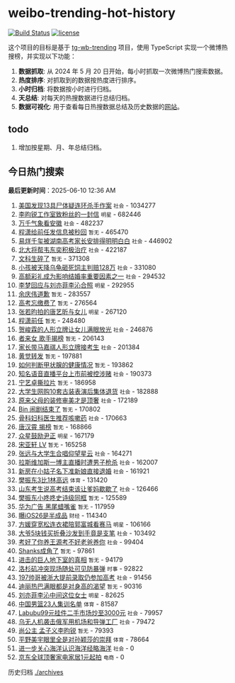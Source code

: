 # weibo-trending-hot-history

[![Build Status](https://github.com/lxw15337674/weibo-trending-hot-history/actions/workflows/nodejs.yml/badge.svg)](https://github.com/lxw15337674/weibo-trending-hot-history/actions)
[![license](https://img.shields.io/github/license/lxw15337674/weibo-trending-hot-history)](https://github.com/lxw15337674/weibo-trending-hot-history/blob/master/LICENSE)


这个项目的目标是基于 [tg-wb-trending](https://github.com/xiadd/tg-wb-trending) 项目，使用 TypeScript 实现一个微博热搜榜，并实现以下功能：

1. **数据抓取**: 从 2024 年 5 月 20 日开始，每小时抓取一次微博热门搜索数据。
2. **热度排序**: 对抓取到的数据按热度进行排序。
3. **小时归档**: 将数据按小时进行归档。
4. **天总结**: 对每天的热搜数据进行总结归档。
5. **数据可视化**: 用于查看每日热搜数据总结及历史数据的[网站](https://weibo-trending-hot-history.vercel.app/)。

## todo

1. 增加按星期、月、年总结归档。



## 今日热门搜索






































































































































































































































































































































































































































































































































































































































































































































































































































































































































































































































































































































































































































































































































































































































































































































































































































































































































































































































































































































































































































































































































































































































































































































































































































































































































































































































































































































































































































































































































































































































































































































































































































































































































































































































































































































































































































































































































































































































































































































































































































































































































































































































































































































































































































































































































































































































































































































































































































































































































































































































































































































































































































































































































































































































































































































































































































































































































































































































































































































































































































































































































































































































































































































































































































































































































































































































































































































































































































































































































































































































































































































































































































































































































































































































































































































































































































































































































































































































































































































































































































































































































































































































































































































































































































































































































































































































































































































































































































































































































































































































<!-- BEGIN -->

**最后更新时间**：2025-06-10 12:36 AM
1. [美国发现13具尸体疑连环杀手作案](https://m.weibo.cn/search?containerid=100103type%3D1%26t%3D10%26q%3D%23%E7%BE%8E%E5%9B%BD%E5%8F%91%E7%8E%B013%E5%85%B7%E5%B0%B8%E4%BD%93%E7%96%91%E8%BF%9E%E7%8E%AF%E6%9D%80%E6%89%8B%E4%BD%9C%E6%A1%88%23&stream_entry_id=31&isnewpage=1&extparam=seat%3D1%26lcate%3D5001%26realpos%3D1%26pos%3D0%26filter_type%3Drealtimehot%26dgr%3D0%26c_type%3D31%26band_rank%3D1%26cate%3D5001%26stream_entry_id%3D31%26flag%3D2%26q%3D%2523%25E7%25BE%258E%25E5%259B%25BD%25E5%258F%2591%25E7%258E%25B013%25E5%2585%25B7%25E5%25B0%25B8%25E4%25BD%2593%25E7%2596%2591%25E8%25BF%259E%25E7%258E%25AF%25E6%259D%2580%25E6%2589%258B%25E4%25BD%259C%25E6%25A1%2588%2523%26display_time%3D1749486989%26pre_seqid%3D17494869896940376987123) `社会` - 1034277
2. [李昀锐工作室致粉丝的一封信](https://m.weibo.cn/search?containerid=100103type%3D1%26t%3D10%26q%3D%23%E6%9D%8E%E6%98%80%E9%94%90%E5%B7%A5%E4%BD%9C%E5%AE%A4%E8%87%B4%E7%B2%89%E4%B8%9D%E7%9A%84%E4%B8%80%E5%B0%81%E4%BF%A1%23&stream_entry_id=31&isnewpage=1&extparam=seat%3D1%26lcate%3D5001%26realpos%3D2%26pos%3D1%26filter_type%3Drealtimehot%26dgr%3D0%26c_type%3D31%26band_rank%3D2%26cate%3D5001%26stream_entry_id%3D31%26flag%3D1%26q%3D%2523%25E6%259D%258E%25E6%2598%2580%25E9%2594%2590%25E5%25B7%25A5%25E4%25BD%259C%25E5%25AE%25A4%25E8%2587%25B4%25E7%25B2%2589%25E4%25B8%259D%25E7%259A%2584%25E4%25B8%2580%25E5%25B0%2581%25E4%25BF%25A1%2523%26display_time%3D1749486989%26pre_seqid%3D17494869896940376987123) `明星` - 682446
3. [万千气象看安徽](https://m.weibo.cn/search?containerid=100103type%3D1%26t%3D10%26q%3D%23%E4%B8%87%E5%8D%83%E6%B0%94%E8%B1%A1%E7%9C%8B%E5%AE%89%E5%BE%BD%23&stream_entry_id=31&isnewpage=1&extparam=seat%3D1%26lcate%3D5001%26realpos%3D3%26pos%3D2%26filter_type%3Drealtimehot%26dgr%3D0%26c_type%3D31%26band_rank%3D3%26cate%3D5001%26stream_entry_id%3D31%26flag%3D0%26q%3D%2523%25E4%25B8%2587%25E5%258D%2583%25E6%25B0%2594%25E8%25B1%25A1%25E7%259C%258B%25E5%25AE%2589%25E5%25BE%25BD%2523%26display_time%3D1749486989%26pre_seqid%3D17494869896940376987123) `社会` - 482237
4. [程潇给前任发信息被秒回](https://m.weibo.cn/search?containerid=100103type%3D1%26t%3D10%26q%3D%E7%A8%8B%E6%BD%87%E7%BB%99%E5%89%8D%E4%BB%BB%E5%8F%91%E4%BF%A1%E6%81%AF%E8%A2%AB%E7%A7%92%E5%9B%9E&stream_entry_id=31&isnewpage=1&extparam=seat%3D1%26lcate%3D5001%26realpos%3D4%26pos%3D4%26filter_type%3Drealtimehot%26dgr%3D0%26c_type%3D31%26band_rank%3D4%26cate%3D5001%26stream_entry_id%3D31%26flag%3D2%26q%3D%25E7%25A8%258B%25E6%25BD%2587%25E7%25BB%2599%25E5%2589%258D%25E4%25BB%25BB%25E5%258F%2591%25E4%25BF%25A1%25E6%2581%25AF%25E8%25A2%25AB%25E7%25A7%2592%25E5%259B%259E%26display_time%3D1749486989%26pre_seqid%3D17494869896940376987123) `暂无` - 465470
5. [易烊千玺被湖南高考家长安排得明明白白](https://m.weibo.cn/search?containerid=100103type%3D1%26t%3D10%26q%3D%23%E6%98%93%E7%83%8A%E5%8D%83%E7%8E%BA%E8%A2%AB%E6%B9%96%E5%8D%97%E9%AB%98%E8%80%83%E5%AE%B6%E9%95%BF%E5%AE%89%E6%8E%92%E5%BE%97%E6%98%8E%E6%98%8E%E7%99%BD%E7%99%BD%23&stream_entry_id=31&isnewpage=1&extparam=seat%3D1%26lcate%3D5001%26realpos%3D5%26pos%3D5%26filter_type%3Drealtimehot%26dgr%3D0%26c_type%3D31%26band_rank%3D5%26cate%3D5001%26stream_entry_id%3D31%26flag%3D1%26q%3D%2523%25E6%2598%2593%25E7%2583%258A%25E5%258D%2583%25E7%258E%25BA%25E8%25A2%25AB%25E6%25B9%2596%25E5%258D%2597%25E9%25AB%2598%25E8%2580%2583%25E5%25AE%25B6%25E9%2595%25BF%25E5%25AE%2589%25E6%258E%2592%25E5%25BE%2597%25E6%2598%258E%25E6%2598%258E%25E7%2599%25BD%25E7%2599%25BD%2523%26display_time%3D1749486989%26pre_seqid%3D17494869896940376987123) `社会` - 446902
6. [北大将帮韦东奕积极治疗](https://m.weibo.cn/search?containerid=100103type%3D1%26t%3D10%26q%3D%23%E5%8C%97%E5%A4%A7%E5%B0%86%E5%B8%AE%E9%9F%A6%E4%B8%9C%E5%A5%95%E7%A7%AF%E6%9E%81%E6%B2%BB%E7%96%97%23&stream_entry_id=31&isnewpage=1&extparam=seat%3D1%26lcate%3D5001%26realpos%3D6%26pos%3D6%26filter_type%3Drealtimehot%26dgr%3D0%26c_type%3D31%26band_rank%3D6%26cate%3D5001%26stream_entry_id%3D31%26flag%3D1%26q%3D%2523%25E5%258C%2597%25E5%25A4%25A7%25E5%25B0%2586%25E5%25B8%25AE%25E9%259F%25A6%25E4%25B8%259C%25E5%25A5%2595%25E7%25A7%25AF%25E6%259E%2581%25E6%25B2%25BB%25E7%2596%2597%2523%26display_time%3D1749486989%26pre_seqid%3D17494869896940376987123) `社会` - 422187
7. [文科生碎了](https://m.weibo.cn/search?containerid=100103type%3D1%26t%3D10%26q%3D%E6%96%87%E7%A7%91%E7%94%9F%E7%A2%8E%E4%BA%86&stream_entry_id=31&isnewpage=1&extparam=seat%3D1%26lcate%3D5001%26realpos%3D7%26pos%3D7%26filter_type%3Drealtimehot%26dgr%3D0%26c_type%3D31%26band_rank%3D7%26cate%3D5001%26stream_entry_id%3D31%26flag%3D0%26q%3D%25E6%2596%2587%25E7%25A7%2591%25E7%2594%259F%25E7%25A2%258E%25E4%25BA%2586%26display_time%3D1749486989%26pre_seqid%3D17494869896940376987123) `暂无` - 371308
8. [小孩被天降乌龟砸死饲主判赔128万](https://m.weibo.cn/search?containerid=100103type%3D1%26t%3D10%26q%3D%23%E5%B0%8F%E5%AD%A9%E8%A2%AB%E5%A4%A9%E9%99%8D%E4%B9%8C%E9%BE%9F%E7%A0%B8%E6%AD%BB%E9%A5%B2%E4%B8%BB%E5%88%A4%E8%B5%94128%E4%B8%87%23&stream_entry_id=31&isnewpage=1&extparam=seat%3D1%26lcate%3D5001%26realpos%3D8%26pos%3D8%26filter_type%3Drealtimehot%26dgr%3D0%26c_type%3D31%26band_rank%3D8%26cate%3D5001%26stream_entry_id%3D31%26flag%3D0%26q%3D%2523%25E5%25B0%258F%25E5%25AD%25A9%25E8%25A2%25AB%25E5%25A4%25A9%25E9%2599%258D%25E4%25B9%258C%25E9%25BE%259F%25E7%25A0%25B8%25E6%25AD%25BB%25E9%25A5%25B2%25E4%25B8%25BB%25E5%2588%25A4%25E8%25B5%2594128%25E4%25B8%2587%2523%26display_time%3D1749486989%26pre_seqid%3D17494869896940376987123) `社会` - 331080
9. [高额彩礼成为影响结婚率重要因素之一](https://m.weibo.cn/search?containerid=100103type%3D1%26t%3D10%26q%3D%23%E9%AB%98%E9%A2%9D%E5%BD%A9%E7%A4%BC%E6%88%90%E4%B8%BA%E5%BD%B1%E5%93%8D%E7%BB%93%E5%A9%9A%E7%8E%87%E9%87%8D%E8%A6%81%E5%9B%A0%E7%B4%A0%E4%B9%8B%E4%B8%80%23&stream_entry_id=31&isnewpage=1&extparam=seat%3D1%26lcate%3D5001%26realpos%3D9%26pos%3D9%26filter_type%3Drealtimehot%26dgr%3D0%26c_type%3D31%26band_rank%3D9%26cate%3D5001%26stream_entry_id%3D31%26flag%3D0%26q%3D%2523%25E9%25AB%2598%25E9%25A2%259D%25E5%25BD%25A9%25E7%25A4%25BC%25E6%2588%2590%25E4%25B8%25BA%25E5%25BD%25B1%25E5%2593%258D%25E7%25BB%2593%25E5%25A9%259A%25E7%258E%2587%25E9%2587%258D%25E8%25A6%2581%25E5%259B%25A0%25E7%25B4%25A0%25E4%25B9%258B%25E4%25B8%2580%2523%26display_time%3D1749486989%26pre_seqid%3D17494869896940376987123) `社会` - 294532
10. [李梦回应与刘亦菲李沁合照](https://m.weibo.cn/search?containerid=100103type%3D1%26t%3D10%26q%3D%23%E6%9D%8E%E6%A2%A6%E5%9B%9E%E5%BA%94%E4%B8%8E%E5%88%98%E4%BA%A6%E8%8F%B2%E6%9D%8E%E6%B2%81%E5%90%88%E7%85%A7%23&stream_entry_id=31&isnewpage=1&extparam=seat%3D1%26lcate%3D5001%26realpos%3D10%26pos%3D10%26filter_type%3Drealtimehot%26dgr%3D0%26c_type%3D31%26band_rank%3D10%26cate%3D5001%26stream_entry_id%3D31%26flag%3D0%26q%3D%2523%25E6%259D%258E%25E6%25A2%25A6%25E5%259B%259E%25E5%25BA%2594%25E4%25B8%258E%25E5%2588%2598%25E4%25BA%25A6%25E8%258F%25B2%25E6%259D%258E%25E6%25B2%2581%25E5%2590%2588%25E7%2585%25A7%2523%26display_time%3D1749486989%26pre_seqid%3D17494869896940376987123) `明星` - 292955
11. [余庆伟道歉](https://m.weibo.cn/search?containerid=100103type%3D1%26t%3D10%26q%3D%E4%BD%99%E5%BA%86%E4%BC%9F%E9%81%93%E6%AD%89&stream_entry_id=31&isnewpage=1&extparam=seat%3D1%26lcate%3D5001%26realpos%3D11%26pos%3D11%26filter_type%3Drealtimehot%26dgr%3D0%26c_type%3D31%26band_rank%3D11%26cate%3D5001%26stream_entry_id%3D31%26flag%3D1%26q%3D%25E4%25BD%2599%25E5%25BA%2586%25E4%25BC%259F%25E9%2581%2593%25E6%25AD%2589%26display_time%3D1749486989%26pre_seqid%3D17494869896940376987123) `暂无` - 283557
12. [高考忘缴费了](https://m.weibo.cn/search?containerid=100103type%3D1%26t%3D10%26q%3D%E9%AB%98%E8%80%83%E5%BF%98%E7%BC%B4%E8%B4%B9%E4%BA%86&stream_entry_id=31&isnewpage=1&extparam=seat%3D1%26lcate%3D5001%26realpos%3D12%26pos%3D12%26filter_type%3Drealtimehot%26dgr%3D0%26c_type%3D31%26band_rank%3D12%26cate%3D5001%26stream_entry_id%3D31%26flag%3D2%26q%3D%25E9%25AB%2598%25E8%2580%2583%25E5%25BF%2598%25E7%25BC%25B4%25E8%25B4%25B9%25E4%25BA%2586%26display_time%3D1749486989%26pre_seqid%3D17494869896940376987123) `暂无` - 276564
13. [张若昀拍的唐艺昕与女儿](https://m.weibo.cn/search?containerid=100103type%3D1%26t%3D10%26q%3D%23%E5%BC%A0%E8%8B%A5%E6%98%80%E6%8B%8D%E7%9A%84%E5%94%90%E8%89%BA%E6%98%95%E4%B8%8E%E5%A5%B3%E5%84%BF%23&stream_entry_id=31&isnewpage=1&extparam=seat%3D1%26lcate%3D5001%26realpos%3D13%26pos%3D13%26filter_type%3Drealtimehot%26dgr%3D0%26c_type%3D31%26band_rank%3D13%26cate%3D5001%26stream_entry_id%3D31%26flag%3D2%26q%3D%2523%25E5%25BC%25A0%25E8%258B%25A5%25E6%2598%2580%25E6%258B%258D%25E7%259A%2584%25E5%2594%2590%25E8%2589%25BA%25E6%2598%2595%25E4%25B8%258E%25E5%25A5%25B3%25E5%2584%25BF%2523%26display_time%3D1749486989%26pre_seqid%3D17494869896940376987123) `明星` - 267120
14. [程潇前任](https://m.weibo.cn/search?containerid=100103type%3D1%26t%3D10%26q%3D%E7%A8%8B%E6%BD%87%E5%89%8D%E4%BB%BB&stream_entry_id=31&isnewpage=1&extparam=seat%3D1%26lcate%3D5001%26realpos%3D14%26pos%3D14%26filter_type%3Drealtimehot%26dgr%3D0%26c_type%3D31%26band_rank%3D14%26cate%3D5001%26stream_entry_id%3D31%26flag%3D0%26q%3D%25E7%25A8%258B%25E6%25BD%2587%25E5%2589%258D%25E4%25BB%25BB%26display_time%3D1749486989%26pre_seqid%3D17494869896940376987123) `暂无` - 248480
15. [贺峻霖的人形立牌让女儿满眼放光](https://m.weibo.cn/search?containerid=100103type%3D1%26t%3D10%26q%3D%23%E8%B4%BA%E5%B3%BB%E9%9C%96%E7%9A%84%E4%BA%BA%E5%BD%A2%E7%AB%8B%E7%89%8C%E8%AE%A9%E5%A5%B3%E5%84%BF%E6%BB%A1%E7%9C%BC%E6%94%BE%E5%85%89%23&stream_entry_id=31&isnewpage=1&extparam=seat%3D1%26lcate%3D5001%26realpos%3D15%26pos%3D15%26filter_type%3Drealtimehot%26dgr%3D0%26c_type%3D31%26band_rank%3D15%26cate%3D5001%26stream_entry_id%3D31%26flag%3D1%26q%3D%2523%25E8%25B4%25BA%25E5%25B3%25BB%25E9%259C%2596%25E7%259A%2584%25E4%25BA%25BA%25E5%25BD%25A2%25E7%25AB%258B%25E7%2589%258C%25E8%25AE%25A9%25E5%25A5%25B3%25E5%2584%25BF%25E6%25BB%25A1%25E7%259C%25BC%25E6%2594%25BE%25E5%2585%2589%2523%26display_time%3D1749486989%26pre_seqid%3D17494869896940376987123) `社会` - 246876
16. [者来女 歌手揭榜](https://m.weibo.cn/search?containerid=100103type%3D1%26t%3D10%26q%3D%E8%80%85%E6%9D%A5%E5%A5%B3+%E6%AD%8C%E6%89%8B%E6%8F%AD%E6%A6%9C&stream_entry_id=31&isnewpage=1&extparam=seat%3D1%26lcate%3D5001%26realpos%3D16%26pos%3D16%26filter_type%3Drealtimehot%26dgr%3D0%26c_type%3D31%26band_rank%3D16%26cate%3D5001%26stream_entry_id%3D31%26flag%3D0%26q%3D%25E8%2580%2585%25E6%259D%25A5%25E5%25A5%25B3%2520%25E6%25AD%258C%25E6%2589%258B%25E6%258F%25AD%25E6%25A6%259C%26display_time%3D1749486989%26pre_seqid%3D17494869896940376987123) `暂无` - 206143
17. [家长带马嘉祺人形立牌接考生](https://m.weibo.cn/search?containerid=100103type%3D1%26t%3D10%26q%3D%23%E5%AE%B6%E9%95%BF%E5%B8%A6%E9%A9%AC%E5%98%89%E7%A5%BA%E4%BA%BA%E5%BD%A2%E7%AB%8B%E7%89%8C%E6%8E%A5%E8%80%83%E7%94%9F%23&stream_entry_id=31&isnewpage=1&extparam=seat%3D1%26lcate%3D5001%26realpos%3D17%26pos%3D17%26filter_type%3Drealtimehot%26dgr%3D0%26c_type%3D31%26band_rank%3D17%26cate%3D5001%26stream_entry_id%3D31%26flag%3D1%26q%3D%2523%25E5%25AE%25B6%25E9%2595%25BF%25E5%25B8%25A6%25E9%25A9%25AC%25E5%2598%2589%25E7%25A5%25BA%25E4%25BA%25BA%25E5%25BD%25A2%25E7%25AB%258B%25E7%2589%258C%25E6%258E%25A5%25E8%2580%2583%25E7%2594%259F%2523%26display_time%3D1749486989%26pre_seqid%3D17494869896940376987123) `社会` - 201384
18. [黄觉转发](https://m.weibo.cn/search?containerid=100103type%3D1%26t%3D10%26q%3D%E9%BB%84%E8%A7%89%E8%BD%AC%E5%8F%91&stream_entry_id=31&isnewpage=1&extparam=seat%3D1%26lcate%3D5001%26realpos%3D18%26pos%3D18%26filter_type%3Drealtimehot%26dgr%3D0%26c_type%3D31%26band_rank%3D18%26cate%3D5001%26stream_entry_id%3D31%26flag%3D0%26q%3D%25E9%25BB%2584%25E8%25A7%2589%25E8%25BD%25AC%25E5%258F%2591%26display_time%3D1749486989%26pre_seqid%3D17494869896940376987123) `暂无` - 197881
19. [如何判断甲状腺的健康情况](https://m.weibo.cn/search?containerid=100103type%3D1%26t%3D10%26q%3D%E5%A6%82%E4%BD%95%E5%88%A4%E6%96%AD%E7%94%B2%E7%8A%B6%E8%85%BA%E7%9A%84%E5%81%A5%E5%BA%B7%E6%83%85%E5%86%B5&stream_entry_id=31&isnewpage=1&extparam=seat%3D1%26lcate%3D5001%26realpos%3D19%26pos%3D19%26q%3D%25E5%25A6%2582%25E4%25BD%2595%25E5%2588%25A4%25E6%2596%25AD%25E7%2594%25B2%25E7%258A%25B6%25E8%2585%25BA%25E7%259A%2584%25E5%2581%25A5%25E5%25BA%25B7%25E6%2583%2585%25E5%2586%25B5%26dgr%3D0%26c_type%3D31%26band_rank%3D19%26cate%3D5001%26stream_entry_id%3D31%26flag%3D1%26filter_type%3Drealtimehot%26is_ai_ask%3D1%26display_time%3D1749486989%26pre_seqid%3D17494869896940376987123) `暂无` - 193862
20. [知名语音直播平台上市前被控涉赌](https://m.weibo.cn/search?containerid=100103type%3D1%26t%3D10%26q%3D%23%E7%9F%A5%E5%90%8D%E8%AF%AD%E9%9F%B3%E7%9B%B4%E6%92%AD%E5%B9%B3%E5%8F%B0%E4%B8%8A%E5%B8%82%E5%89%8D%E8%A2%AB%E6%8E%A7%E6%B6%89%E8%B5%8C%23&stream_entry_id=31&isnewpage=1&extparam=seat%3D1%26lcate%3D5001%26realpos%3D20%26pos%3D20%26filter_type%3Drealtimehot%26dgr%3D0%26c_type%3D31%26band_rank%3D20%26cate%3D5001%26stream_entry_id%3D31%26flag%3D1%26q%3D%2523%25E7%259F%25A5%25E5%2590%258D%25E8%25AF%25AD%25E9%259F%25B3%25E7%259B%25B4%25E6%2592%25AD%25E5%25B9%25B3%25E5%258F%25B0%25E4%25B8%258A%25E5%25B8%2582%25E5%2589%258D%25E8%25A2%25AB%25E6%258E%25A7%25E6%25B6%2589%25E8%25B5%258C%2523%26display_time%3D1749486989%26pre_seqid%3D17494869896940376987123) `社会` - 190373
21. [宁艺卓撕拉片](https://m.weibo.cn/search?containerid=100103type%3D1%26t%3D10%26q%3D%E5%AE%81%E8%89%BA%E5%8D%93%E6%92%95%E6%8B%89%E7%89%87&stream_entry_id=31&isnewpage=1&extparam=seat%3D1%26lcate%3D5001%26realpos%3D21%26pos%3D21%26filter_type%3Drealtimehot%26dgr%3D0%26c_type%3D31%26band_rank%3D21%26cate%3D5001%26stream_entry_id%3D31%26flag%3D0%26q%3D%25E5%25AE%2581%25E8%2589%25BA%25E5%258D%2593%25E6%2592%2595%25E6%258B%2589%25E7%2589%2587%26display_time%3D1749486989%26pre_seqid%3D17494869896940376987123) `暂无` - 186958
22. [大学生网购10套古装表演后集体退货](https://m.weibo.cn/search?containerid=100103type%3D1%26t%3D10%26q%3D%23%E5%A4%A7%E5%AD%A6%E7%94%9F%E7%BD%91%E8%B4%AD10%E5%A5%97%E5%8F%A4%E8%A3%85%E8%A1%A8%E6%BC%94%E5%90%8E%E9%9B%86%E4%BD%93%E9%80%80%E8%B4%A7%23&stream_entry_id=31&isnewpage=1&extparam=seat%3D1%26lcate%3D5001%26realpos%3D22%26pos%3D22%26filter_type%3Drealtimehot%26dgr%3D0%26c_type%3D31%26band_rank%3D22%26cate%3D5001%26stream_entry_id%3D31%26flag%3D1%26q%3D%2523%25E5%25A4%25A7%25E5%25AD%25A6%25E7%2594%259F%25E7%25BD%2591%25E8%25B4%25AD10%25E5%25A5%2597%25E5%258F%25A4%25E8%25A3%2585%25E8%25A1%25A8%25E6%25BC%2594%25E5%2590%258E%25E9%259B%2586%25E4%25BD%2593%25E9%2580%2580%25E8%25B4%25A7%2523%26display_time%3D1749486989%26pre_seqid%3D17494869896940376987123) `社会` - 182888
23. [原来父母的装修审美才是顶奢](https://m.weibo.cn/search?containerid=100103type%3D1%26t%3D10%26q%3D%23%E5%8E%9F%E6%9D%A5%E7%88%B6%E6%AF%8D%E7%9A%84%E8%A3%85%E4%BF%AE%E5%AE%A1%E7%BE%8E%E6%89%8D%E6%98%AF%E9%A1%B6%E5%A5%A2%23&stream_entry_id=31&isnewpage=1&extparam=seat%3D1%26lcate%3D5001%26realpos%3D23%26pos%3D23%26filter_type%3Drealtimehot%26dgr%3D0%26c_type%3D31%26band_rank%3D23%26cate%3D5001%26stream_entry_id%3D31%26flag%3D1%26q%3D%2523%25E5%258E%259F%25E6%259D%25A5%25E7%2588%25B6%25E6%25AF%258D%25E7%259A%2584%25E8%25A3%2585%25E4%25BF%25AE%25E5%25AE%25A1%25E7%25BE%258E%25E6%2589%258D%25E6%2598%25AF%25E9%25A1%25B6%25E5%25A5%25A2%2523%26display_time%3D1749486989%26pre_seqid%3D17494869896940376987123) `社会` - 172189
24. [Bin 闹剧结束了](https://m.weibo.cn/search?containerid=100103type%3D1%26t%3D10%26q%3DBin+%E9%97%B9%E5%89%A7%E7%BB%93%E6%9D%9F%E4%BA%86&stream_entry_id=31&isnewpage=1&extparam=seat%3D1%26lcate%3D5001%26realpos%3D24%26pos%3D24%26filter_type%3Drealtimehot%26dgr%3D0%26c_type%3D31%26band_rank%3D24%26cate%3D5001%26stream_entry_id%3D31%26flag%3D0%26q%3DBin%2520%25E9%2597%25B9%25E5%2589%25A7%25E7%25BB%2593%25E6%259D%259F%25E4%25BA%2586%26display_time%3D1749486989%26pre_seqid%3D17494869896940376987123) `暂无` - 170802
25. [骨科妇科医生推荐咳嗽药](https://m.weibo.cn/search?containerid=100103type%3D1%26t%3D10%26q%3D%23%E9%AA%A8%E7%A7%91%E5%A6%87%E7%A7%91%E5%8C%BB%E7%94%9F%E6%8E%A8%E8%8D%90%E5%92%B3%E5%97%BD%E8%8D%AF%23&stream_entry_id=31&isnewpage=1&extparam=seat%3D1%26lcate%3D5001%26realpos%3D25%26pos%3D25%26filter_type%3Drealtimehot%26dgr%3D0%26c_type%3D31%26band_rank%3D25%26cate%3D5001%26stream_entry_id%3D31%26flag%3D1%26q%3D%2523%25E9%25AA%25A8%25E7%25A7%2591%25E5%25A6%2587%25E7%25A7%2591%25E5%258C%25BB%25E7%2594%259F%25E6%258E%25A8%25E8%258D%2590%25E5%2592%25B3%25E5%2597%25BD%25E8%258D%25AF%2523%26display_time%3D1749486989%26pre_seqid%3D17494869896940376987123) `社会` - 170663
26. [唐汉霄 揭榜](https://m.weibo.cn/search?containerid=100103type%3D1%26t%3D10%26q%3D%E5%94%90%E6%B1%89%E9%9C%84+%E6%8F%AD%E6%A6%9C&stream_entry_id=31&isnewpage=1&extparam=seat%3D1%26lcate%3D5001%26realpos%3D26%26pos%3D26%26filter_type%3Drealtimehot%26dgr%3D0%26c_type%3D31%26band_rank%3D26%26cate%3D5001%26stream_entry_id%3D31%26flag%3D1%26q%3D%25E5%2594%2590%25E6%25B1%2589%25E9%259C%2584%2520%25E6%258F%25AD%25E6%25A6%259C%26display_time%3D1749486989%26pre_seqid%3D17494869896940376987123) `暂无` - 168866
27. [众星鼓励尹正](https://m.weibo.cn/search?containerid=100103type%3D1%26t%3D10%26q%3D%23%E4%BC%97%E6%98%9F%E9%BC%93%E5%8A%B1%E5%B0%B9%E6%AD%A3%23&stream_entry_id=31&isnewpage=1&extparam=seat%3D1%26lcate%3D5001%26realpos%3D27%26pos%3D27%26filter_type%3Drealtimehot%26dgr%3D0%26c_type%3D31%26band_rank%3D27%26cate%3D5001%26stream_entry_id%3D31%26flag%3D0%26q%3D%2523%25E4%25BC%2597%25E6%2598%259F%25E9%25BC%2593%25E5%258A%25B1%25E5%25B0%25B9%25E6%25AD%25A3%2523%26display_time%3D1749486989%26pre_seqid%3D17494869896940376987123) `明星` - 167179
28. [宋亚轩 LV](https://m.weibo.cn/search?containerid=100103type%3D1%26t%3D10%26q%3D%E5%AE%8B%E4%BA%9A%E8%BD%A9+LV&stream_entry_id=31&isnewpage=1&extparam=seat%3D1%26lcate%3D5001%26realpos%3D28%26pos%3D28%26filter_type%3Drealtimehot%26dgr%3D0%26c_type%3D31%26band_rank%3D28%26cate%3D5001%26stream_entry_id%3D31%26flag%3D0%26q%3D%25E5%25AE%258B%25E4%25BA%259A%25E8%25BD%25A9%2520LV%26display_time%3D1749486989%26pre_seqid%3D17494869896940376987123) `暂无` - 165258
29. [张远与大学生合唱仰望星云](https://m.weibo.cn/search?containerid=100103type%3D1%26t%3D10%26q%3D%23%E5%BC%A0%E8%BF%9C%E4%B8%8E%E5%A4%A7%E5%AD%A6%E7%94%9F%E5%90%88%E5%94%B1%E4%BB%B0%E6%9C%9B%E6%98%9F%E4%BA%91%23&stream_entry_id=31&isnewpage=1&extparam=seat%3D1%26lcate%3D5001%26realpos%3D29%26pos%3D29%26filter_type%3Drealtimehot%26dgr%3D0%26c_type%3D31%26band_rank%3D29%26cate%3D5001%26stream_entry_id%3D31%26flag%3D1%26q%3D%2523%25E5%25BC%25A0%25E8%25BF%259C%25E4%25B8%258E%25E5%25A4%25A7%25E5%25AD%25A6%25E7%2594%259F%25E5%2590%2588%25E5%2594%25B1%25E4%25BB%25B0%25E6%259C%259B%25E6%2598%259F%25E4%25BA%2591%2523%26display_time%3D1749486989%26pre_seqid%3D17494869896940376987123) `社会` - 164271
30. [拉斯维加斯一博主直播时遭男子枪杀](https://m.weibo.cn/search?containerid=100103type%3D1%26t%3D10%26q%3D%23%E6%8B%89%E6%96%AF%E7%BB%B4%E5%8A%A0%E6%96%AF%E4%B8%80%E5%8D%9A%E4%B8%BB%E7%9B%B4%E6%92%AD%E6%97%B6%E9%81%AD%E7%94%B7%E5%AD%90%E6%9E%AA%E6%9D%80%23&stream_entry_id=31&isnewpage=1&extparam=seat%3D1%26lcate%3D5001%26realpos%3D30%26pos%3D30%26filter_type%3Drealtimehot%26dgr%3D0%26c_type%3D31%26band_rank%3D30%26cate%3D5001%26stream_entry_id%3D31%26flag%3D1%26q%3D%2523%25E6%258B%2589%25E6%2596%25AF%25E7%25BB%25B4%25E5%258A%25A0%25E6%2596%25AF%25E4%25B8%2580%25E5%258D%259A%25E4%25B8%25BB%25E7%259B%25B4%25E6%2592%25AD%25E6%2597%25B6%25E9%2581%25AD%25E7%2594%25B7%25E5%25AD%2590%25E6%259E%25AA%25E6%259D%2580%2523%26display_time%3D1749486989%26pre_seqid%3D17494869896940376987123) `社会` - 162007
31. [新房在小姑子名下准新娘直接退婚](https://m.weibo.cn/search?containerid=100103type%3D1%26t%3D10%26q%3D%23%E6%96%B0%E6%88%BF%E5%9C%A8%E5%B0%8F%E5%A7%91%E5%AD%90%E5%90%8D%E4%B8%8B%E5%87%86%E6%96%B0%E5%A8%98%E7%9B%B4%E6%8E%A5%E9%80%80%E5%A9%9A%23&stream_entry_id=31&isnewpage=1&extparam=seat%3D1%26lcate%3D5001%26realpos%3D31%26pos%3D31%26filter_type%3Drealtimehot%26dgr%3D0%26c_type%3D31%26band_rank%3D31%26cate%3D5001%26stream_entry_id%3D31%26flag%3D0%26q%3D%2523%25E6%2596%25B0%25E6%2588%25BF%25E5%259C%25A8%25E5%25B0%258F%25E5%25A7%2591%25E5%25AD%2590%25E5%2590%258D%25E4%25B8%258B%25E5%2587%2586%25E6%2596%25B0%25E5%25A8%2598%25E7%259B%25B4%25E6%258E%25A5%25E9%2580%2580%25E5%25A9%259A%2523%26display_time%3D1749486989%26pre_seqid%3D17494869896940376987123) `社会` - 161921
32. [樊振东3比1林高远](https://m.weibo.cn/search?containerid=100103type%3D1%26t%3D10%26q%3D%23%E6%A8%8A%E6%8C%AF%E4%B8%9C3%E6%AF%941%E6%9E%97%E9%AB%98%E8%BF%9C%23&stream_entry_id=31&isnewpage=1&extparam=seat%3D1%26lcate%3D5001%26realpos%3D32%26pos%3D32%26filter_type%3Drealtimehot%26dgr%3D0%26c_type%3D31%26band_rank%3D32%26cate%3D5001%26stream_entry_id%3D31%26flag%3D0%26q%3D%2523%25E6%25A8%258A%25E6%258C%25AF%25E4%25B8%259C3%25E6%25AF%25941%25E6%259E%2597%25E9%25AB%2598%25E8%25BF%259C%2523%26display_time%3D1749486989%26pre_seqid%3D17494869896940376987123) `体育` - 131420
33. [山东考生说高考结束该让爹妈歇歇了](https://m.weibo.cn/search?containerid=100103type%3D1%26t%3D10%26q%3D%23%E5%B1%B1%E4%B8%9C%E8%80%83%E7%94%9F%E8%AF%B4%E9%AB%98%E8%80%83%E7%BB%93%E6%9D%9F%E8%AF%A5%E8%AE%A9%E7%88%B9%E5%A6%88%E6%AD%87%E6%AD%87%E4%BA%86%23&stream_entry_id=31&isnewpage=1&extparam=seat%3D1%26lcate%3D5001%26realpos%3D33%26pos%3D33%26filter_type%3Drealtimehot%26dgr%3D0%26c_type%3D31%26band_rank%3D33%26cate%3D5001%26stream_entry_id%3D31%26flag%3D0%26q%3D%2523%25E5%25B1%25B1%25E4%25B8%259C%25E8%2580%2583%25E7%2594%259F%25E8%25AF%25B4%25E9%25AB%2598%25E8%2580%2583%25E7%25BB%2593%25E6%259D%259F%25E8%25AF%25A5%25E8%25AE%25A9%25E7%2588%25B9%25E5%25A6%2588%25E6%25AD%2587%25E6%25AD%2587%25E4%25BA%2586%2523%26display_time%3D1749486989%26pre_seqid%3D17494869896940376987123) `社会` - 126466
34. [樊振东小咚咚史诗级同框](https://m.weibo.cn/search?containerid=100103type%3D1%26t%3D10%26q%3D%E6%A8%8A%E6%8C%AF%E4%B8%9C%E5%B0%8F%E5%92%9A%E5%92%9A%E5%8F%B2%E8%AF%97%E7%BA%A7%E5%90%8C%E6%A1%86&stream_entry_id=31&isnewpage=1&extparam=seat%3D1%26lcate%3D5001%26realpos%3D34%26pos%3D34%26filter_type%3Drealtimehot%26dgr%3D0%26c_type%3D31%26band_rank%3D34%26cate%3D5001%26stream_entry_id%3D31%26flag%3D1%26q%3D%25E6%25A8%258A%25E6%258C%25AF%25E4%25B8%259C%25E5%25B0%258F%25E5%2592%259A%25E5%2592%259A%25E5%258F%25B2%25E8%25AF%2597%25E7%25BA%25A7%25E5%2590%258C%25E6%25A1%2586%26display_time%3D1749486989%26pre_seqid%3D17494869896940376987123) `暂无` - 125589
35. [华为广告 黑尾蜡嘴雀](https://m.weibo.cn/search?containerid=100103type%3D1%26t%3D10%26q%3D%E5%8D%8E%E4%B8%BA%E5%B9%BF%E5%91%8A+%E9%BB%91%E5%B0%BE%E8%9C%A1%E5%98%B4%E9%9B%80&stream_entry_id=31&isnewpage=1&extparam=seat%3D1%26lcate%3D5001%26realpos%3D35%26pos%3D35%26filter_type%3Drealtimehot%26dgr%3D0%26c_type%3D31%26band_rank%3D35%26cate%3D5001%26stream_entry_id%3D31%26flag%3D1%26q%3D%25E5%258D%258E%25E4%25B8%25BA%25E5%25B9%25BF%25E5%2591%258A%2520%25E9%25BB%2591%25E5%25B0%25BE%25E8%259C%25A1%25E5%2598%25B4%25E9%259B%2580%26display_time%3D1749486989%26pre_seqid%3D17494869896940376987123) `暂无` - 117959
36. [曝iOS26是半成品](https://m.weibo.cn/search?containerid=100103type%3D1%26t%3D10%26q%3D%23%E6%9B%9DiOS26%E6%98%AF%E5%8D%8A%E6%88%90%E5%93%81%23&stream_entry_id=31&isnewpage=1&extparam=seat%3D1%26lcate%3D5001%26realpos%3D36%26pos%3D36%26filter_type%3Drealtimehot%26dgr%3D0%26c_type%3D31%26band_rank%3D36%26cate%3D5001%26stream_entry_id%3D31%26flag%3D1%26q%3D%2523%25E6%259B%259DiOS26%25E6%2598%25AF%25E5%258D%258A%25E6%2588%2590%25E5%2593%2581%2523%26display_time%3D1749486989%26pre_seqid%3D17494869896940376987123) `财经` - 114340
37. [方媛穿宽松连衣裙陪郭富城看赛马](https://m.weibo.cn/search?containerid=100103type%3D1%26t%3D10%26q%3D%23%E6%96%B9%E5%AA%9B%E7%A9%BF%E5%AE%BD%E6%9D%BE%E8%BF%9E%E8%A1%A3%E8%A3%99%E9%99%AA%E9%83%AD%E5%AF%8C%E5%9F%8E%E7%9C%8B%E8%B5%9B%E9%A9%AC%23&stream_entry_id=31&isnewpage=1&extparam=seat%3D1%26lcate%3D5001%26realpos%3D37%26pos%3D37%26filter_type%3Drealtimehot%26dgr%3D0%26c_type%3D31%26band_rank%3D37%26cate%3D5001%26stream_entry_id%3D31%26flag%3D1%26q%3D%2523%25E6%2596%25B9%25E5%25AA%259B%25E7%25A9%25BF%25E5%25AE%25BD%25E6%259D%25BE%25E8%25BF%259E%25E8%25A1%25A3%25E8%25A3%2599%25E9%2599%25AA%25E9%2583%25AD%25E5%25AF%258C%25E5%259F%258E%25E7%259C%258B%25E8%25B5%259B%25E9%25A9%25AC%2523%26display_time%3D1749486989%26pre_seqid%3D17494869896940376987123) `明星` - 106166
38. [大爷5块钱买折叠沙发到手竟是支笔](https://m.weibo.cn/search?containerid=100103type%3D1%26t%3D10%26q%3D%23%E5%A4%A7%E7%88%B75%E5%9D%97%E9%92%B1%E4%B9%B0%E6%8A%98%E5%8F%A0%E6%B2%99%E5%8F%91%E5%88%B0%E6%89%8B%E7%AB%9F%E6%98%AF%E6%94%AF%E7%AC%94%23&stream_entry_id=31&isnewpage=1&extparam=seat%3D1%26lcate%3D5001%26realpos%3D38%26pos%3D38%26filter_type%3Drealtimehot%26dgr%3D0%26c_type%3D31%26band_rank%3D38%26cate%3D5001%26stream_entry_id%3D31%26flag%3D1%26q%3D%2523%25E5%25A4%25A7%25E7%2588%25B75%25E5%259D%2597%25E9%2592%25B1%25E4%25B9%25B0%25E6%258A%2598%25E5%258F%25A0%25E6%25B2%2599%25E5%258F%2591%25E5%2588%25B0%25E6%2589%258B%25E7%25AB%259F%25E6%2598%25AF%25E6%2594%25AF%25E7%25AC%2594%2523%26display_time%3D1749486989%26pre_seqid%3D17494869896940376987123) `社会` - 103492
39. [考好了你养王源考不好老爸养你](https://m.weibo.cn/search?containerid=100103type%3D1%26t%3D10%26q%3D%23%E8%80%83%E5%A5%BD%E4%BA%86%E4%BD%A0%E5%85%BB%E7%8E%8B%E6%BA%90%E8%80%83%E4%B8%8D%E5%A5%BD%E8%80%81%E7%88%B8%E5%85%BB%E4%BD%A0%23&stream_entry_id=31&isnewpage=1&extparam=seat%3D1%26lcate%3D5001%26realpos%3D39%26pos%3D39%26filter_type%3Drealtimehot%26dgr%3D0%26c_type%3D31%26band_rank%3D39%26cate%3D5001%26stream_entry_id%3D31%26flag%3D0%26q%3D%2523%25E8%2580%2583%25E5%25A5%25BD%25E4%25BA%2586%25E4%25BD%25A0%25E5%2585%25BB%25E7%258E%258B%25E6%25BA%2590%25E8%2580%2583%25E4%25B8%258D%25E5%25A5%25BD%25E8%2580%2581%25E7%2588%25B8%25E5%2585%25BB%25E4%25BD%25A0%2523%26display_time%3D1749486989%26pre_seqid%3D17494869896940376987123) `社会` - 99404
40. [Shanks成角了](https://m.weibo.cn/search?containerid=100103type%3D1%26t%3D10%26q%3DShanks%E6%88%90%E8%A7%92%E4%BA%86&stream_entry_id=31&isnewpage=1&extparam=seat%3D1%26lcate%3D5001%26realpos%3D40%26pos%3D40%26filter_type%3Drealtimehot%26dgr%3D0%26c_type%3D31%26band_rank%3D40%26cate%3D5001%26stream_entry_id%3D31%26flag%3D0%26q%3DShanks%25E6%2588%2590%25E8%25A7%2592%25E4%25BA%2586%26display_time%3D1749486989%26pre_seqid%3D17494869896940376987123) `暂无` - 97861
41. [进击的巨人地下室的真相](https://m.weibo.cn/search?containerid=100103type%3D1%26t%3D10%26q%3D%E8%BF%9B%E5%87%BB%E7%9A%84%E5%B7%A8%E4%BA%BA%E5%9C%B0%E4%B8%8B%E5%AE%A4%E7%9A%84%E7%9C%9F%E7%9B%B8&stream_entry_id=31&isnewpage=1&extparam=seat%3D1%26lcate%3D5001%26realpos%3D41%26pos%3D41%26filter_type%3Drealtimehot%26dgr%3D0%26c_type%3D31%26band_rank%3D41%26cate%3D5001%26stream_entry_id%3D31%26flag%3D1%26q%3D%25E8%25BF%259B%25E5%2587%25BB%25E7%259A%2584%25E5%25B7%25A8%25E4%25BA%25BA%25E5%259C%25B0%25E4%25B8%258B%25E5%25AE%25A4%25E7%259A%2584%25E7%259C%259F%25E7%259B%25B8%26display_time%3D1749486989%26pre_seqid%3D17494869896940376987123) `暂无` - 94179
42. [洛杉矶冲突现场随处可见防暴弹](https://m.weibo.cn/search?containerid=100103type%3D1%26t%3D10%26q%3D%23%E6%B4%9B%E6%9D%89%E7%9F%B6%E5%86%B2%E7%AA%81%E7%8E%B0%E5%9C%BA%E9%9A%8F%E5%A4%84%E5%8F%AF%E8%A7%81%E9%98%B2%E6%9A%B4%E5%BC%B9%23&stream_entry_id=31&isnewpage=1&extparam=seat%3D1%26lcate%3D5001%26realpos%3D42%26pos%3D42%26filter_type%3Drealtimehot%26dgr%3D0%26c_type%3D31%26band_rank%3D42%26cate%3D5001%26stream_entry_id%3D31%26flag%3D1%26q%3D%2523%25E6%25B4%259B%25E6%259D%2589%25E7%259F%25B6%25E5%2586%25B2%25E7%25AA%2581%25E7%258E%25B0%25E5%259C%25BA%25E9%259A%258F%25E5%25A4%2584%25E5%258F%25AF%25E8%25A7%2581%25E9%2598%25B2%25E6%259A%25B4%25E5%25BC%25B9%2523%26display_time%3D1749486989%26pre_seqid%3D17494869896940376987123) `时事` - 92822
43. [197帅哥被浙大提前录取仍参加高考](https://m.weibo.cn/search?containerid=100103type%3D1%26t%3D10%26q%3D%23197%E5%B8%85%E5%93%A5%E8%A2%AB%E6%B5%99%E5%A4%A7%E6%8F%90%E5%89%8D%E5%BD%95%E5%8F%96%E4%BB%8D%E5%8F%82%E5%8A%A0%E9%AB%98%E8%80%83%23&stream_entry_id=31&isnewpage=1&extparam=seat%3D1%26lcate%3D5001%26realpos%3D43%26pos%3D43%26filter_type%3Drealtimehot%26dgr%3D0%26c_type%3D31%26band_rank%3D43%26cate%3D5001%26stream_entry_id%3D31%26flag%3D0%26q%3D%2523197%25E5%25B8%2585%25E5%2593%25A5%25E8%25A2%25AB%25E6%25B5%2599%25E5%25A4%25A7%25E6%258F%2590%25E5%2589%258D%25E5%25BD%2595%25E5%258F%2596%25E4%25BB%258D%25E5%258F%2582%25E5%258A%25A0%25E9%25AB%2598%25E8%2580%2583%2523%26display_time%3D1749486989%26pre_seqid%3D17494869896940376987123) `社会` - 91456
44. [迪丽热巴满眼都是对身高的渴望](https://m.weibo.cn/search?containerid=100103type%3D1%26t%3D10%26q%3D%E8%BF%AA%E4%B8%BD%E7%83%AD%E5%B7%B4%E6%BB%A1%E7%9C%BC%E9%83%BD%E6%98%AF%E5%AF%B9%E8%BA%AB%E9%AB%98%E7%9A%84%E6%B8%B4%E6%9C%9B&stream_entry_id=31&isnewpage=1&extparam=seat%3D1%26lcate%3D5001%26realpos%3D44%26pos%3D44%26filter_type%3Drealtimehot%26dgr%3D0%26c_type%3D31%26band_rank%3D44%26cate%3D5001%26stream_entry_id%3D31%26flag%3D0%26q%3D%25E8%25BF%25AA%25E4%25B8%25BD%25E7%2583%25AD%25E5%25B7%25B4%25E6%25BB%25A1%25E7%259C%25BC%25E9%2583%25BD%25E6%2598%25AF%25E5%25AF%25B9%25E8%25BA%25AB%25E9%25AB%2598%25E7%259A%2584%25E6%25B8%25B4%25E6%259C%259B%26display_time%3D1749486989%26pre_seqid%3D17494869896940376987123) `暂无` - 90316
45. [刘亦菲李沁中间这位女士](https://m.weibo.cn/search?containerid=100103type%3D1%26t%3D10%26q%3D%23%E5%88%98%E4%BA%A6%E8%8F%B2%E6%9D%8E%E6%B2%81%E4%B8%AD%E9%97%B4%E8%BF%99%E4%BD%8D%E5%A5%B3%E5%A3%AB%23&stream_entry_id=31&isnewpage=1&extparam=seat%3D1%26lcate%3D5001%26realpos%3D45%26pos%3D45%26filter_type%3Drealtimehot%26dgr%3D0%26c_type%3D31%26band_rank%3D45%26cate%3D5001%26stream_entry_id%3D31%26flag%3D0%26q%3D%2523%25E5%2588%2598%25E4%25BA%25A6%25E8%258F%25B2%25E6%259D%258E%25E6%25B2%2581%25E4%25B8%25AD%25E9%2597%25B4%25E8%25BF%2599%25E4%25BD%258D%25E5%25A5%25B3%25E5%25A3%25AB%2523%26display_time%3D1749486989%26pre_seqid%3D17494869896940376987123) `明星` - 82625
46. [中国男篮23人集训名单](https://m.weibo.cn/search?containerid=100103type%3D1%26t%3D10%26q%3D%23%E4%B8%AD%E5%9B%BD%E7%94%B7%E7%AF%AE23%E4%BA%BA%E9%9B%86%E8%AE%AD%E5%90%8D%E5%8D%95%23&stream_entry_id=31&isnewpage=1&extparam=seat%3D1%26lcate%3D5001%26realpos%3D46%26pos%3D46%26filter_type%3Drealtimehot%26dgr%3D0%26c_type%3D31%26band_rank%3D46%26cate%3D5001%26stream_entry_id%3D31%26flag%3D1%26q%3D%2523%25E4%25B8%25AD%25E5%259B%25BD%25E7%2594%25B7%25E7%25AF%25AE23%25E4%25BA%25BA%25E9%259B%2586%25E8%25AE%25AD%25E5%2590%258D%25E5%258D%2595%2523%26display_time%3D1749486989%26pre_seqid%3D17494869896940376987123) `体育` - 81587
47. [Labubu99元挂件二手市场炒至3000元](https://m.weibo.cn/search?containerid=100103type%3D1%26t%3D10%26q%3D%23Labubu99%E5%85%83%E6%8C%82%E4%BB%B6%E4%BA%8C%E6%89%8B%E5%B8%82%E5%9C%BA%E7%82%92%E8%87%B33000%E5%85%83%23&stream_entry_id=31&isnewpage=1&extparam=seat%3D1%26lcate%3D5001%26realpos%3D47%26pos%3D47%26filter_type%3Drealtimehot%26dgr%3D0%26c_type%3D31%26band_rank%3D47%26cate%3D5001%26stream_entry_id%3D31%26flag%3D0%26q%3D%2523Labubu99%25E5%2585%2583%25E6%258C%2582%25E4%25BB%25B6%25E4%25BA%258C%25E6%2589%258B%25E5%25B8%2582%25E5%259C%25BA%25E7%2582%2592%25E8%2587%25B33000%25E5%2585%2583%2523%26display_time%3D1749486989%26pre_seqid%3D17494869896940376987123) `社会` - 79957
48. [乌无人机袭击俄军用机场和导弹工厂](https://m.weibo.cn/search?containerid=100103type%3D1%26t%3D10%26q%3D%23%E4%B9%8C%E6%97%A0%E4%BA%BA%E6%9C%BA%E8%A2%AD%E5%87%BB%E4%BF%84%E5%86%9B%E7%94%A8%E6%9C%BA%E5%9C%BA%E5%92%8C%E5%AF%BC%E5%BC%B9%E5%B7%A5%E5%8E%82%23&stream_entry_id=31&isnewpage=1&extparam=seat%3D1%26lcate%3D5001%26realpos%3D48%26pos%3D48%26filter_type%3Drealtimehot%26dgr%3D0%26c_type%3D31%26band_rank%3D48%26cate%3D5001%26stream_entry_id%3D31%26flag%3D1%26q%3D%2523%25E4%25B9%258C%25E6%2597%25A0%25E4%25BA%25BA%25E6%259C%25BA%25E8%25A2%25AD%25E5%2587%25BB%25E4%25BF%2584%25E5%2586%259B%25E7%2594%25A8%25E6%259C%25BA%25E5%259C%25BA%25E5%2592%258C%25E5%25AF%25BC%25E5%25BC%25B9%25E5%25B7%25A5%25E5%258E%2582%2523%26display_time%3D1749486989%26pre_seqid%3D17494869896940376987123) `社会` - 79472
49. [尚公主 孟子义李昀锐](https://m.weibo.cn/search?containerid=100103type%3D1%26t%3D10%26q%3D%E5%B0%9A%E5%85%AC%E4%B8%BB+%E5%AD%9F%E5%AD%90%E4%B9%89%E6%9D%8E%E6%98%80%E9%94%90&stream_entry_id=31&isnewpage=1&extparam=seat%3D1%26lcate%3D5001%26realpos%3D49%26pos%3D49%26filter_type%3Drealtimehot%26dgr%3D0%26c_type%3D31%26band_rank%3D49%26cate%3D5001%26stream_entry_id%3D31%26flag%3D0%26q%3D%25E5%25B0%259A%25E5%2585%25AC%25E4%25B8%25BB%2520%25E5%25AD%259F%25E5%25AD%2590%25E4%25B9%2589%25E6%259D%258E%25E6%2598%2580%25E9%2594%2590%26display_time%3D1749486989%26pre_seqid%3D17494869896940376987123) `暂无` - 79393
50. [平野美宇眼里全是对孙颖莎的崇拜](https://m.weibo.cn/search?containerid=100103type%3D1%26t%3D10%26q%3D%23%E5%B9%B3%E9%87%8E%E7%BE%8E%E5%AE%87%E7%9C%BC%E9%87%8C%E5%85%A8%E6%98%AF%E5%AF%B9%E5%AD%99%E9%A2%96%E8%8E%8E%E7%9A%84%E5%B4%87%E6%8B%9C%23&stream_entry_id=31&isnewpage=1&extparam=seat%3D1%26lcate%3D5001%26realpos%3D50%26pos%3D50%26filter_type%3Drealtimehot%26dgr%3D0%26c_type%3D31%26band_rank%3D50%26cate%3D5001%26stream_entry_id%3D31%26flag%3D1%26q%3D%2523%25E5%25B9%25B3%25E9%2587%258E%25E7%25BE%258E%25E5%25AE%2587%25E7%259C%25BC%25E9%2587%258C%25E5%2585%25A8%25E6%2598%25AF%25E5%25AF%25B9%25E5%25AD%2599%25E9%25A2%2596%25E8%258E%258E%25E7%259A%2584%25E5%25B4%2587%25E6%258B%259C%2523%26display_time%3D1749486989%26pre_seqid%3D17494869896940376987123) `体育` - 78664
51. [进一步关心海洋认识海洋经略海洋](https://m.weibo.cn/search?containerid=100103type%3D1%26t%3D10%26q%3D%23%E8%BF%9B%E4%B8%80%E6%AD%A5%E5%85%B3%E5%BF%83%E6%B5%B7%E6%B4%8B%E8%AE%A4%E8%AF%86%E6%B5%B7%E6%B4%8B%E7%BB%8F%E7%95%A5%E6%B5%B7%E6%B4%8B%23&stream_entry_id=51&isnewpage=1&extparam=seat%3D1%26q%3D%2523%25E8%25BF%259B%25E4%25B8%2580%25E6%25AD%25A5%25E5%2585%25B3%25E5%25BF%2583%25E6%25B5%25B7%25E6%25B4%258B%25E8%25AE%25A4%25E8%25AF%2586%25E6%25B5%25B7%25E6%25B4%258B%25E7%25BB%258F%25E7%2595%25A5%25E6%25B5%25B7%25E6%25B4%258B%2523%26cate%3D10103%26stream_entry_id%3D51%26pos%3D0%26filter_type%3Drealtimehot%26dgr%3D0%26c_type%3D51%26display_time%3D1749486989%26pre_seqid%3D17494869896940376987123) `社会` - 0
52. [京东全球顶奢家电家居1元起拍](https://m.weibo.cn/search?containerid=100103type%3D1%26t%3D10%26q%3D%23%E4%BA%AC%E4%B8%9C%E5%85%A8%E7%90%83%E9%A1%B6%E5%A5%A2%E5%AE%B6%E7%94%B5%E5%AE%B6%E5%B1%851%E5%85%83%E8%B5%B7%E6%8B%8D%23&stream_entry_id=31&isnewpage=1&extparam=seat%3D1%26lcate%3D5001%26pos%3D3%26q%3D%2523%25E4%25BA%25AC%25E4%25B8%259C%25E5%2585%25A8%25E7%2590%2583%25E9%25A1%25B6%25E5%25A5%25A2%25E5%25AE%25B6%25E7%2594%25B5%25E5%25AE%25B6%25E5%25B1%25851%25E5%2585%2583%25E8%25B5%25B7%25E6%258B%258D%2523%26dgr%3D0%26c_type%3D31%26adid%3D289378%26cate%3D5001%26stream_entry_id%3D31%26topic_ad%3D1%26band_rank%3D4%26filter_type%3Drealtimehot%26is_ad_pos%3D1%26display_time%3D1749486989%26pre_seqid%3D17494869896940376987123) `电商` - 0

<!-- END -->

















































































































































































































































































































































































































































































































































































































































































































































































































































































































































































































































































































































































































































































































































































































































































































































































































































































































































































































































































































































































































































































































































































































































































































































































































































































































































































































































































































































































































































































































































































































































































































































































































































































































































































































































































































































































































































































































































































































































































































































































































































































































































































































































































































































































































































































































































































































































































































































































































































































































































































































































































































































































































































































































































































































































































































































































































































































































































































































































































































































































































































































































































































































































































































































































































































































































































































































































































































































































































































































































































































































































































































































































































































































































































































































































































































































































































































































































































































































































































































































































































































































































































































































































































































































































































































































































































































































































































































































































































































































































































































































































历史归档 [./archives](./archives)
